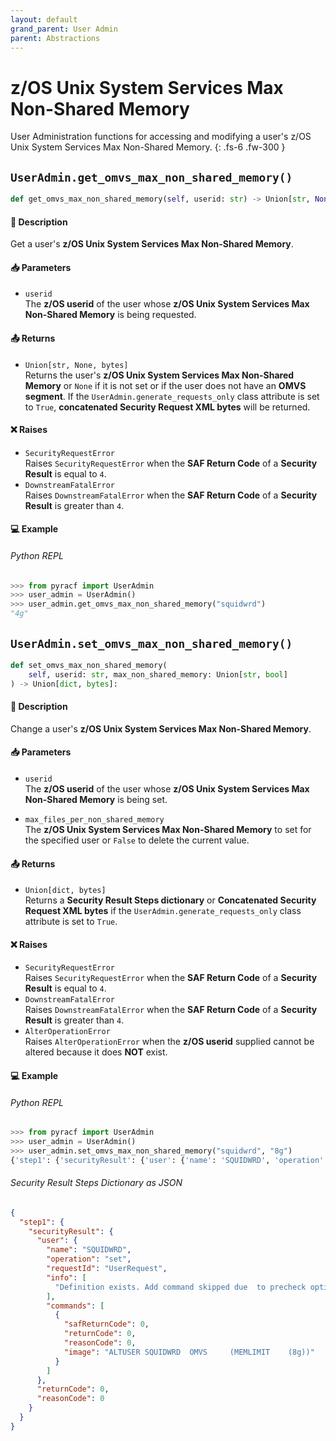 ```yaml
---
layout: default
grand_parent: User Admin
parent: Abstractions
---
```


# z/OS Unix System Services Max Non-Shared Memory

User Administration functions for accessing and modifying a user's z/OS Unix System Services Max Non-Shared Memory. 
{: .fs-6 .fw-300 }

## `UserAdmin.get_omvs_max_non_shared_memory()`

```python
def get_omvs_max_non_shared_memory(self, userid: str) -> Union[str, None, bytes]:
```

#### 📄 Description

Get a user's **z/OS Unix System Services Max Non-Shared Memory**.

#### 📥 Parameters
* `userid`<br>
  The **z/OS userid** of the user whose **z/OS Unix System Services Max Non-Shared Memory** is being requested.

#### 📤 Returns
* `Union[str, None, bytes]`<br>
  Returns the user's **z/OS Unix System Services Max Non-Shared Memory** or `None` if it is not set or if the user does not have an **OMVS segment**. If the `UserAdmin.generate_requests_only` class attribute is set to `True`, **concatenated Security Request XML bytes** will be returned.

#### ❌ Raises
* `SecurityRequestError`<br>
  Raises `SecurityRequestError` when the **SAF Return Code** of a **Security Result** is equal to `4`.
* `DownstreamFatalError`<br>
  Raises `DownstreamFatalError` when the **SAF Return Code** of a **Security Result** is greater than `4`.

#### 💻 Example

###### Python REPL
```python
>>> from pyracf import UserAdmin
>>> user_admin = UserAdmin()
>>> user_admin.get_omvs_max_non_shared_memory("squidwrd")
"4g"
```

## `UserAdmin.set_omvs_max_non_shared_memory()`

```python
def set_omvs_max_non_shared_memory(
    self, userid: str, max_non_shared_memory: Union[str, bool]
) -> Union[dict, bytes]:
```

#### 📄 Description

Change a user's **z/OS Unix System Services Max Non-Shared Memory**.

#### 📥 Parameters
* `userid`<br>
  The **z/OS userid** of the user whose **z/OS Unix System Services Max Non-Shared Memory** is being set.

* `max_files_per_non_shared_memory`<br>
  The **z/OS Unix System Services Max Non-Shared Memory** to set for the specified user or `False` to delete the current value.

#### 📤 Returns
* `Union[dict, bytes]`<br>
  Returns a **Security Result Steps dictionary** or **Concatenated Security Request XML bytes** if the `UserAdmin.generate_requests_only` class attribute is set to `True`.

#### ❌ Raises
* `SecurityRequestError`<br>
  Raises `SecurityRequestError` when the **SAF Return Code** of a **Security Result** is equal to `4`.
* `DownstreamFatalError`<br>
  Raises `DownstreamFatalError` when the **SAF Return Code** of a **Security Result** is greater than `4`.
* `AlterOperationError`<br>
  Raises `AlterOperationError` when the **z/OS userid** supplied cannot be altered because it does **NOT** exist.

#### 💻 Example

###### Python REPL
```python
>>> from pyracf import UserAdmin
>>> user_admin = UserAdmin()
>>> user_admin.set_omvs_max_non_shared_memory("squidwrd", "8g")
{'step1': {'securityResult': {'user': {'name': 'SQUIDWRD', 'operation': 'set', 'requestId': 'UserRequest', 'info': ['Definition exists. Add command skipped due  to precheck option'], 'commands': [{'safReturnCode': 0, 'returnCode': 0, 'reasonCode': 0, 'image': 'ALTUSER SQUIDWRD  OMVS     (MEMLIMIT    (8g))'}]}, 'returnCode': 0, 'reasonCode': 0, 'runningUserid': 'testuser'}}}
```

###### Security Result Steps Dictionary as JSON
```json
{
  "step1": {
    "securityResult": {
      "user": {
        "name": "SQUIDWRD",
        "operation": "set",
        "requestId": "UserRequest",
        "info": [
          "Definition exists. Add command skipped due  to precheck option"
        ],
        "commands": [
          {
            "safReturnCode": 0,
            "returnCode": 0,
            "reasonCode": 0,
            "image": "ALTUSER SQUIDWRD  OMVS     (MEMLIMIT    (8g))"
          }
        ]
      },
      "returnCode": 0,
      "reasonCode": 0
    }
  }
}
```